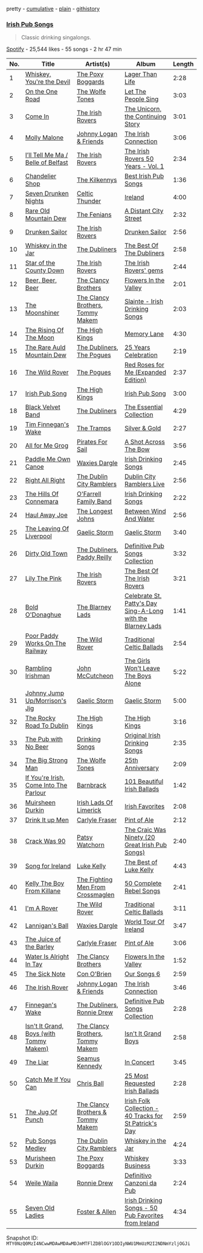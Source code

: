 pretty - [cumulative](/playlists/cumulative/37i9dQZF1DWUrmUI5ur5GK.md) - [plain](/playlists/plain/37i9dQZF1DWUrmUI5ur5GK) - [githistory](https://github.githistory.xyz/mackorone/spotify-playlist-archive/blob/main/playlists/plain/37i9dQZF1DWUrmUI5ur5GK)

### [Irish Pub Songs](https://open.spotify.com/playlist/37i9dQZF1DWUrmUI5ur5GK)

> Classic drinking singalongs.

[Spotify](https://open.spotify.com/user/spotify) - 25,544 likes - 55 songs - 2 hr 47 min

| No. | Title | Artist(s) | Album | Length |
|---|---|---|---|---|
| 1 | [Whiskey, You're the Devil](https://open.spotify.com/track/0P5FfbpcyEFyobEz0JjBI8) | [The Poxy Boggards](https://open.spotify.com/artist/02AfNHKlkhaU7geymsecab) | [Lager Than Life](https://open.spotify.com/album/2nhNtr88ndAe4xUDQZBjE0) | 2:28 |
| 2 | [On the One Road](https://open.spotify.com/track/3axEGZqZ54eYrGIOnuYz0m) | [The Wolfe Tones](https://open.spotify.com/artist/1IxQVSOg5GFGdGfL7zjpau) | [Let The People Sing](https://open.spotify.com/album/68z5Mo8YEeiwdF5SItYJ2R) | 3:03 |
| 3 | [Come In](https://open.spotify.com/track/7sh6OSr12B46LMMivpecZQ) | [The Irish Rovers](https://open.spotify.com/artist/0tkKwWigaADLYB9HdFCjYo) | [The Unicorn, the Continuing Story](https://open.spotify.com/album/1nut3Nd912SzSxWHRCfAUg) | 3:01 |
| 4 | [Molly Malone](https://open.spotify.com/track/4AyeGAsIJ4OJdgCGEKUUsV) | [Johnny Logan & Friends](https://open.spotify.com/artist/0T2vuEBLAy5QdxWqm6GQY6) | [The Irish Connection](https://open.spotify.com/album/5QFGKq3F7nwj615jRrOcTC) | 3:06 |
| 5 | [I’ll Tell Me Ma / Belle of Belfast](https://open.spotify.com/track/1WcklIWVoLkVm0q027D8gv) | [The Irish Rovers](https://open.spotify.com/artist/0tkKwWigaADLYB9HdFCjYo) | [The Irish Rovers 50 Years \- Vol\. 1](https://open.spotify.com/album/4myZOIXY0re1KKU0JHbhSa) | 2:34 |
| 6 | [Chandelier Shop](https://open.spotify.com/track/2jAK341dCn9QlgevdIbUSq) | [The Kilkennys](https://open.spotify.com/artist/13BdFViz8xaH8K47sWS6ge) | [Best Irish Pub Songs](https://open.spotify.com/album/0rKyyZCL9D8rKwfgw1UvzO) | 1:36 |
| 7 | [Seven Drunken Nights](https://open.spotify.com/track/27PnrVPaf1MOe5wCrd3sTL) | [Celtic Thunder](https://open.spotify.com/artist/0DZ5n0r1P0ZjKbjPdbN4wr) | [Ireland](https://open.spotify.com/album/1k9gCmDz4ymNH150iKY9ns) | 4:00 |
| 8 | [Rare Old Mountain Dew](https://open.spotify.com/track/2FIDbeqXgseyXmr3FuTAFx) | [The Fenians](https://open.spotify.com/artist/7qmLKs4zbzct0zTpLNookw) | [A Distant City Street](https://open.spotify.com/album/5whz3eRJGC8dVp5tEMvZD5) | 2:32 |
| 9 | [Drunken Sailor](https://open.spotify.com/track/5Su5ILFp6U83cnIXwfmlC5) | [The Irish Rovers](https://open.spotify.com/artist/0tkKwWigaADLYB9HdFCjYo) | [Drunken Sailor](https://open.spotify.com/album/5iyQuCFO65zkVXaqtBYFuo) | 2:56 |
| 10 | [Whiskey in the Jar](https://open.spotify.com/track/1UzofFX5AkfTDnwjcBkM4J) | [The Dubliners](https://open.spotify.com/artist/72RvmgEg2omdlMV9aExO6a) | [The Best Of The Dubliners](https://open.spotify.com/album/6awwYk1jSoD7Qd9RPh8u9H) | 2:58 |
| 11 | [Star of the County Down](https://open.spotify.com/track/20rSQWz7sHkt7F4LiUK5h0) | [The Irish Rovers](https://open.spotify.com/artist/0tkKwWigaADLYB9HdFCjYo) | [The Irish Rovers' gems](https://open.spotify.com/album/7vVAdeZyKRAvjLn3TRpjdZ) | 2:44 |
| 12 | [Beer, Beer, Beer](https://open.spotify.com/track/43s0E9B8kiEGsAxU0gDkbi) | [The Clancy Brothers](https://open.spotify.com/artist/4qWTqOdDnH56Qak9UjmpKz) | [Flowers In the Valley](https://open.spotify.com/album/7qjs8c7X5g1EU0vVvcE8ot) | 2:01 |
| 13 | [The Moonshiner](https://open.spotify.com/track/2SwzDfEwnIuCx7c0ECQuIF) | [The Clancy Brothers](https://open.spotify.com/artist/4qWTqOdDnH56Qak9UjmpKz), [Tommy Makem](https://open.spotify.com/artist/3oehGAh6rLM6LFdzM7E7zM) | [Slainte \- Irish Drinking Songs](https://open.spotify.com/album/3I0ZrfMLHWF2bUk0XFKraa) | 2:03 |
| 14 | [The Rising Of The Moon](https://open.spotify.com/track/4P068EubmZuz0hAfBHZmgX) | [The High Kings](https://open.spotify.com/artist/6wXjctGBzxkT0ghwfQ8FC0) | [Memory Lane](https://open.spotify.com/album/1qaEHYE8Li6SKfLF6m1XDo) | 4:30 |
| 15 | [The Rare Auld Mountain Dew](https://open.spotify.com/track/2Xdw8vtiD5GCiSUw8RI35w) | [The Dubliners](https://open.spotify.com/artist/72RvmgEg2omdlMV9aExO6a), [The Pogues](https://open.spotify.com/artist/2wzMOQwNT6ZvVB4amvhFAH) | [25 Years Celebration](https://open.spotify.com/album/0ZO8fKwBmDHiHeEcyR6Cax) | 2:19 |
| 16 | [The Wild Rover](https://open.spotify.com/track/6JyYNPLalPgGa7XnclF5FO) | [The Pogues](https://open.spotify.com/artist/2wzMOQwNT6ZvVB4amvhFAH) | [Red Roses for Me \(Expanded Edition\)](https://open.spotify.com/album/34iDTYlDC64HeosvJQ3VhK) | 2:37 |
| 17 | [Irish Pub Song](https://open.spotify.com/track/6zX3HwSuoQThrabeoHJvCs) | [The High Kings](https://open.spotify.com/artist/6wXjctGBzxkT0ghwfQ8FC0) | [Irish Pub Song](https://open.spotify.com/album/5QTxZhvepeEKUMVdKlT0M8) | 3:00 |
| 18 | [Black Velvet Band](https://open.spotify.com/track/3eLJLZn6bkE6il9x5pS07g) | [The Dubliners](https://open.spotify.com/artist/72RvmgEg2omdlMV9aExO6a) | [The Essential Collection](https://open.spotify.com/album/3AxsXQdgP3zZXPvezSI9bK) | 4:29 |
| 19 | [Tim Finnegan's Wake](https://open.spotify.com/track/6EPWeH2irogFsZoGnWnWMZ) | [The Tramps](https://open.spotify.com/artist/4Mri3B9nenKx2GkvnMr8RD) | [Silver & Gold](https://open.spotify.com/album/3GR5vrheMi9f0UbUuq2rGP) | 2:27 |
| 20 | [All for Me Grog](https://open.spotify.com/track/2d39OZHo9vRAWZoGEcURVM) | [Pirates For Sail](https://open.spotify.com/artist/37Ev1TQw7FnzNvuN8Bg3SR) | [A Shot Across The Bow](https://open.spotify.com/album/3S2s6nwQxxPng46rOZhsjQ) | 3:56 |
| 21 | [Paddle Me Own Canoe](https://open.spotify.com/track/4ayxeG7J8CyT0Bwb8bHIXb) | [Waxies Dargle](https://open.spotify.com/artist/6XyWSrfIUyLVu2htZ0w8VH) | [Irish Drinking Songs](https://open.spotify.com/album/2QYhhgP7i8J6mbANcKCeCv) | 2:45 |
| 22 | [Right All Right](https://open.spotify.com/track/3MElOn9Ko2hmAEJPWfRiJM) | [The Dublin City Ramblers](https://open.spotify.com/artist/6nXiCNSYAvQcYAXcJBN6l0) | [Dublin City Ramblers Live](https://open.spotify.com/album/7sKrNQxfZf5sualwihNKrl) | 2:56 |
| 23 | [The Hills Of Connemara](https://open.spotify.com/track/4M8zr3pKrz1FUBi3RNieBP) | [O'Farrell Family Band](https://open.spotify.com/artist/6Hohm0fm6UXAB5GXHTD9hO) | [Irish Drinking Songs](https://open.spotify.com/album/1hmercrTNWytDLvN94nWcU) | 2:22 |
| 24 | [Haul Away Joe](https://open.spotify.com/track/7kXxpqMNTR0PdvwXZr3j3m) | [The Longest Johns](https://open.spotify.com/artist/5k979N1TnPncUyqlXlaRSv) | [Between Wind And Water](https://open.spotify.com/album/0czdThetfLyCdGpAF2dRqR) | 2:56 |
| 25 | [The Leaving Of Liverpool](https://open.spotify.com/track/2pCyH8KbetD97EnYWwMgyU) | [Gaelic Storm](https://open.spotify.com/artist/5dlzTgw97q5k5ws89Ww1UK) | [Gaelic Storm](https://open.spotify.com/album/6rZVgcQIQdAJWBMQTQCkip) | 3:40 |
| 26 | [Dirty Old Town](https://open.spotify.com/track/426iqvsLVSgvInJiS9zQv4) | [The Dubliners](https://open.spotify.com/artist/72RvmgEg2omdlMV9aExO6a), [Paddy Reilly](https://open.spotify.com/artist/1XIifqPXfWSoTQfrcuXXtX) | [Definitive Pub Songs Collection](https://open.spotify.com/album/0LUkfcP3XT922V0uhE3SDQ) | 3:32 |
| 27 | [Lily The Pink](https://open.spotify.com/track/2XXFwUTAOjRdPOzhFmiqfx) | [The Irish Rovers](https://open.spotify.com/artist/0tkKwWigaADLYB9HdFCjYo) | [The Best Of The Irish Rovers](https://open.spotify.com/album/7eR6s2Ag147H5yHOG1CwDV) | 3:21 |
| 28 | [Bold O'Donaghue](https://open.spotify.com/track/6wtHRsx0z5bwE2PLN5wsFi) | [The Blarney Lads](https://open.spotify.com/artist/0NVUu7IN9htn2Ak7CY8mCL) | [Celebrate St\. Patty's Day Sing\-A\-Long with the Blarney Lads](https://open.spotify.com/album/7cCYtvGdJN6LxkqLRRKYFF) | 1:41 |
| 29 | [Poor Paddy Works On The Railway](https://open.spotify.com/track/45EnPYFTEPNaBLxU9JDQwa) | [The Wild Rover](https://open.spotify.com/artist/64cO7ZH9TrRnOh7MUCfLBJ) | [Traditional Celtic Ballads](https://open.spotify.com/album/2VghxcDkb3hLDtTshYBaP8) | 2:54 |
| 30 | [Rambling Irishman](https://open.spotify.com/track/1AUDL7ApnjcteAIxE3vXJ6) | [John McCutcheon](https://open.spotify.com/artist/0TzlaraGqiaAfTjqTh96dc) | [The Girls Won't Leave The Boys Alone](https://open.spotify.com/album/45q1rezuYBdULvvO2Oh1Bn) | 5:22 |
| 31 | [Johnny Jump Up/Morrison's Jig](https://open.spotify.com/track/4fNKdk1uTtSOqjf1Ehb3f6) | [Gaelic Storm](https://open.spotify.com/artist/5dlzTgw97q5k5ws89Ww1UK) | [Gaelic Storm](https://open.spotify.com/album/6rZVgcQIQdAJWBMQTQCkip) | 5:00 |
| 32 | [The Rocky Road To Dublin](https://open.spotify.com/track/2AMHDHBuhSvcEhbv5IVSB1) | [The High Kings](https://open.spotify.com/artist/6wXjctGBzxkT0ghwfQ8FC0) | [The High Kings](https://open.spotify.com/album/4EDaQ3qQ8vglXgSi5sQm2A) | 3:16 |
| 33 | [The Pub with No Beer](https://open.spotify.com/track/5zZthzbOkBkz2gfwxoTpSP) | [Drinking Songs](https://open.spotify.com/artist/4qcIdXhkdYXAaybMaVjpvU) | [Original Irish Drinking Songs](https://open.spotify.com/album/5r8OT9nU29Yx4jHkecubAk) | 2:35 |
| 34 | [The Big Strong Man](https://open.spotify.com/track/2LDt5lclWiStgzcN2ckBUL) | [The Wolfe Tones](https://open.spotify.com/artist/1IxQVSOg5GFGdGfL7zjpau) | [25th Anniversary](https://open.spotify.com/album/7fTHb1SDietYPoesmOnDNh) | 2:09 |
| 35 | [If You're Irish, Come Into The Parlour](https://open.spotify.com/track/79IbAhRoFA8wbUhHWcDjv3) | [Barnbrack](https://open.spotify.com/artist/26arTXI1Jz3lUeDQ2IQjCe) | [101 Beautiful Irish Ballads](https://open.spotify.com/album/6MfSQtS9WRNQTUl7jHcXQh) | 1:42 |
| 36 | [Muirsheen Durkin](https://open.spotify.com/track/2m2YyIx0wbM38KvAHlZlml) | [Irish Lads Of Limerick](https://open.spotify.com/artist/1OGjD0Wx8kiMTo7k966sn8) | [Irish Favorites](https://open.spotify.com/album/61LonjrzxQuiSMY3syhEsa) | 2:08 |
| 37 | [Drink It up Men](https://open.spotify.com/track/3ER6jWtzq7dlpk64YqaFWA) | [Carlyle Fraser](https://open.spotify.com/artist/62ejG7Vlm6nVGATCU4lTta) | [Pint of Ale](https://open.spotify.com/album/3s5NJhXY65FVmv1P4QNAPa) | 2:12 |
| 38 | [Crack Was 90](https://open.spotify.com/track/60sqCk1QQ8yL9rnX426r02) | [Patsy Watchorn](https://open.spotify.com/artist/0U6dKLfNOeOl90SqjiLgdU) | [The Craic Was Ninety \(20 Great Irish Pub Songs\)](https://open.spotify.com/album/1cMqLAWryVSHB69SlVstgn) | 2:40 |
| 39 | [Song for Ireland](https://open.spotify.com/track/500iwSaxXN9CQy8quPmmYD) | [Luke Kelly](https://open.spotify.com/artist/2ZYIql5vmxtz3LbDLIaWo9) | [The Best of Luke Kelly](https://open.spotify.com/album/5NCrmdBxbvrlERv2VcYQks) | 4:43 |
| 40 | [Kelly The Boy From Killane](https://open.spotify.com/track/2pkzP1OyTL0VmdTeJzIT3M) | [The Fighting Men From Crossmaglen](https://open.spotify.com/artist/39c7UxISZt7Bdo0xd5rXwf) | [50 Complete Rebel Songs](https://open.spotify.com/album/4tSuGpJWQnFHEGkarI46a8) | 2:41 |
| 41 | [I'm A Rover](https://open.spotify.com/track/0yqxIaAm1otp6u9J906MI9) | [The Wild Rover](https://open.spotify.com/artist/64cO7ZH9TrRnOh7MUCfLBJ) | [Traditional Celtic Ballads](https://open.spotify.com/album/2VghxcDkb3hLDtTshYBaP8) | 3:11 |
| 42 | [Lannigan's Ball](https://open.spotify.com/track/4b6BroZC04Sof9AnMwUUjD) | [Waxies Dargle](https://open.spotify.com/artist/6XyWSrfIUyLVu2htZ0w8VH) | [World Tour Of Ireland](https://open.spotify.com/album/3ayMUVVTJZIYUuKh7GODEH) | 3:47 |
| 43 | [The Juice of the Barley](https://open.spotify.com/track/1EZn4pTrt4lpUDA13KC5eF) | [Carlyle Fraser](https://open.spotify.com/artist/62ejG7Vlm6nVGATCU4lTta) | [Pint of Ale](https://open.spotify.com/album/3s5NJhXY65FVmv1P4QNAPa) | 3:06 |
| 44 | [Water Is Alright In Tay](https://open.spotify.com/track/1Of1mLn6DhF77g8zSAkypB) | [The Clancy Brothers](https://open.spotify.com/artist/4qWTqOdDnH56Qak9UjmpKz) | [Flowers In the Valley](https://open.spotify.com/album/7qjs8c7X5g1EU0vVvcE8ot) | 1:52 |
| 45 | [The Sick Note](https://open.spotify.com/track/3NhPGycrrCPH9HqZjpdrlA) | [Con O'Brien](https://open.spotify.com/artist/0GUFH5LfWWYiWtEn0CflP9) | [Our Songs 6](https://open.spotify.com/album/5GYFKVrwJqiTysbo6XgMbR) | 2:59 |
| 46 | [The Irish Rover](https://open.spotify.com/track/0wR22IagjH4rTSKjZWEN0f) | [Johnny Logan & Friends](https://open.spotify.com/artist/0T2vuEBLAy5QdxWqm6GQY6) | [The Irish Connection](https://open.spotify.com/album/5QFGKq3F7nwj615jRrOcTC) | 3:46 |
| 47 | [Finnegan's Wake](https://open.spotify.com/track/7BFOwBx6CvCNrA2gHI93NI) | [The Dubliners](https://open.spotify.com/artist/72RvmgEg2omdlMV9aExO6a), [Ronnie Drew](https://open.spotify.com/artist/06Iyp8QTMuoS38jjgMYFx2) | [Definitive Pub Songs Collection](https://open.spotify.com/album/0LUkfcP3XT922V0uhE3SDQ) | 2:28 |
| 48 | [Isn't It Grand, Boys \(with Tommy Makem\)](https://open.spotify.com/track/3JVpkxPJNIwRi4wTHAalHi) | [The Clancy Brothers](https://open.spotify.com/artist/4qWTqOdDnH56Qak9UjmpKz), [Tommy Makem](https://open.spotify.com/artist/3oehGAh6rLM6LFdzM7E7zM) | [Isn't It Grand Boys](https://open.spotify.com/album/5lakEd1iRGCoGWrbvi3057) | 2:58 |
| 49 | [The Liar](https://open.spotify.com/track/3rPa6TTClkapOPHbRgyLj4) | [Seamus Kennedy](https://open.spotify.com/artist/0mOdLsbUeEcEy7ADN3Hhuf) | [In Concert](https://open.spotify.com/album/34A2WmhLw962dn3IysrNe3) | 3:45 |
| 50 | [Catch Me If You Can](https://open.spotify.com/track/0sEey3G9R2GA3NV7mMjDS7) | [Chris Ball](https://open.spotify.com/artist/0s1u2LpPHrUYWQuPwu6NsV) | [25 Most Requested Irish Ballads](https://open.spotify.com/album/0PwaVxCprNZzTf1CYmefsp) | 2:28 |
| 51 | [The Jug Of Punch](https://open.spotify.com/track/4dgeifRIZFCJDn4Dd6gkkp) | [The Clancy Brothers & Tommy Makem](https://open.spotify.com/artist/1qbwKI8FXh805XrxaOex4P) | [Irish Folk Collection \- 40 Tracks for St Patrick's Day](https://open.spotify.com/album/6zIKCZ5kl5yJs3vB7zgkR8) | 2:59 |
| 52 | [Pub Songs Medley](https://open.spotify.com/track/79GYO8GmI9wq8C9W5EF6vZ) | [The Dublin City Ramblers](https://open.spotify.com/artist/6nXiCNSYAvQcYAXcJBN6l0) | [Whiskey in the Jar](https://open.spotify.com/album/34Il2D4K2F2akHT1r39QVF) | 4:24 |
| 53 | [Murisheen Durkin](https://open.spotify.com/track/3z7gAXbFw6R1jqun0pEfAz) | [The Poxy Boggards](https://open.spotify.com/artist/02AfNHKlkhaU7geymsecab) | [Whiskey Business](https://open.spotify.com/album/1CCbyiAHeoiMhvxVwKPe0W) | 3:33 |
| 54 | [Weile Waila](https://open.spotify.com/track/64z9LKRYWUSO8JSrVDyyLY) | [Ronnie Drew](https://open.spotify.com/artist/06Iyp8QTMuoS38jjgMYFx2) | [Definitivo Canzoni da Pub](https://open.spotify.com/album/3t2hKKngI5tbpFmO17h7ty) | 2:24 |
| 55 | [Seven Old Ladies](https://open.spotify.com/track/1cd92x1tprkEPp1bxaLuCq) | [Foster & Allen](https://open.spotify.com/artist/53UCUopHRBowldiFYqYdzA) | [Irish Drinking Songs \- 50 Pub Favorites from Ireland](https://open.spotify.com/album/4Fvg4bfehK0QOsnHRkSMVQ) | 4:34 |

Snapshot ID: `MTY0NzQ0MzI4NCwwMDAwMDAwMDJmMTFlZDBlOGY1ODIyNWU1MmUzM2I2NDNmYzljOGJi`
